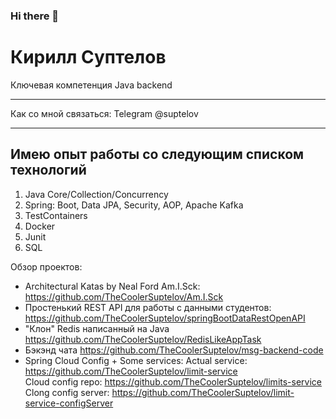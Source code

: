 ### Hi there 👋

Кирилл Суптелов
============
Ключевая компетенция Java backend
-------------------     ----------------------------
Как со мной связаться:
Telegram                           @suptelov
-------------------     ----------------------------

Имею опыт работы со следующим списком технологий
--------------------------------
1. Java Core/Collection/Concurrency
2. Spring: Boot, Data JPA, Security, AOP, Apache Kafka
3. TestContainers
4. Docker
5. Junit
6. SQL 


Обзор проектов:

* Architectural Katas by Neal Ford Am.I.Sck: https://github.com/TheCoolerSuptelov/Am.I.Sck
* Простенький REST API для работы с данными студентов: https://github.com/TheCoolerSuptelov/springBootDataRestOpenAPI
* "Клон" Redis написанный на Java https://github.com/TheCoolerSuptelov/RedisLikeAppTask
* Бэкэнд чата https://github.com/TheCoolerSuptelov/msg-backend-code
* Spring Cloud Config + Some services: 
  Actual service: https://github.com/TheCoolerSuptelov/limit-service  
  Cloud config repo: https://github.com/TheCoolerSuptelov/limits-service  
  Clong config server: https://github.com/TheCoolerSuptelov/limit-service-configServer  
